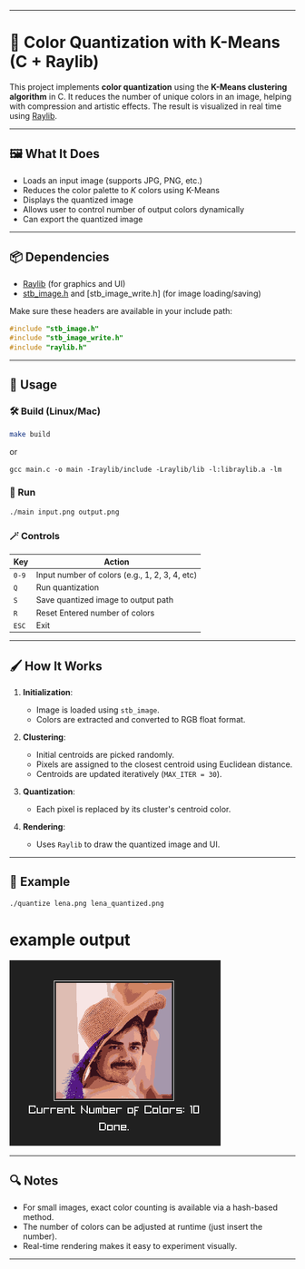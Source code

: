 
---

# 🎨 Color Quantization with K-Means (C + Raylib)

This project implements **color quantization** using the **K-Means clustering algorithm** in C. It reduces the number of unique colors in an image, helping with compression and artistic effects. The result is visualized in real time using [Raylib](https://www.raylib.com/).

---

## 🖼️ What It Does

* Loads an input image (supports JPG, PNG, etc.)
* Reduces the color palette to *K* colors using K-Means
* Displays the quantized image
* Allows user to control number of output colors dynamically
* Can export the quantized image

---

## 📦 Dependencies

* [Raylib](https://github.com/raysan5/raylib) (for graphics and UI)
* [stb\_image.h](https://github.com/nothings/stb) and \[stb\_image\_write.h] (for image loading/saving)

Make sure these headers are available in your include path:

```c
#include "stb_image.h"
#include "stb_image_write.h"
#include "raylib.h"
```

---

## 🧪 Usage

### 🛠️ Build (Linux/Mac)

```bash
make build
```
or
```
gcc main.c -o main -Iraylib/include -Lraylib/lib -l:libraylib.a -lm
```

### 🧠 Run

```bash
./main input.png output.png
```

### 🪄 Controls

| Key     | Action                                         |
| ------- | ---------------------------------------------- |
| `0-9`   | Input number of colors (e.g., 1, 2, 3, 4, etc) |
| `Q`     | Run quantization                               |
| `S`     | Save quantized image to output path            |
| `R`     | Reset Entered number of colors                 |
| `ESC`   | Exit                                           |

---

## 🖌️ How It Works

1. **Initialization**:

   * Image is loaded using `stb_image`.
   * Colors are extracted and converted to RGB float format.

2. **Clustering**:

   * Initial centroids are picked randomly.
   * Pixels are assigned to the closest centroid using Euclidean distance.
   * Centroids are updated iteratively (`MAX_ITER = 30`).

3. **Quantization**:

   * Each pixel is replaced by its cluster's centroid color.

4. **Rendering**:

   * Uses `Raylib` to draw the quantized image and UI.

---

## 📂 Example

```bash
./quantize lena.png lena_quantized.png
```
# example output
![quantized preview](./preview.png)

---

## 🔍 Notes

* For small images, exact color counting is available via a hash-based method.
* The number of colors can be adjusted at runtime (just insert the number).
* Real-time rendering makes it easy to experiment visually.

---